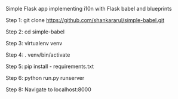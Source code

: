 Simple Flask app implementing i10n with Flask babel and blueprints

Step 1: git clone https://github.com/shankararul/simple-babel.git

Step 2: cd simple-babel

Step 3: virtualenv venv

Step 4: . venv/bin/activate

Step 5: pip install - requirements.txt

Step 6: python run.py runserver

Step 8: Navigate to localhost:8000

